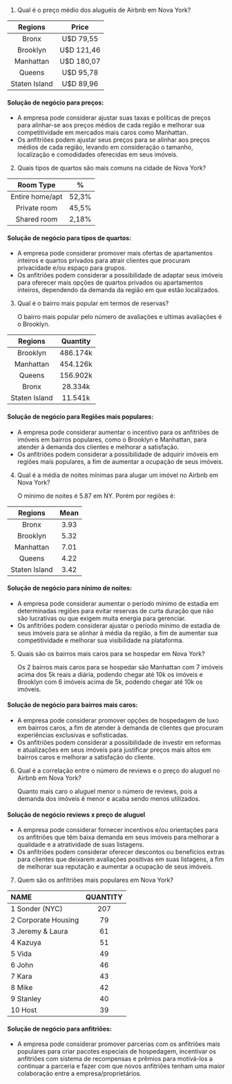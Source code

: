 1. Qual é o preço médio dos aluguéis de Airbnb em Nova York?

Regions       |  Price
:------------: | :----------:
Bronx 	     |  U$D  79,55
Brooklyn 	  |  U$D 121,46
Manhattan	  |  U$D 180,07
Queens	     |  U$D  95,78
Staten Island |  U$D  89,96

#### Solução de negócio para preços:
* A empresa pode considerar ajustar suas taxas e políticas de preços para alinhar-se aos preços médios de cada região e melhorar sua competitividade em mercados mais caros como Manhattan.
* Os anfitriões podem ajustar seus preços para se alinhar aos preços médios de cada região, levando em consideração o tamanho, localização e comodidades oferecidas em seus imóveis.

2. Quais tipos de quartos são mais comuns na cidade de Nova York?

Room Type       |  %
:--------------: | :-----:
Entire home/apt | 52,3%
Private room    | 45,5%
Shared room     | 2,18%

#### Solução de negócio para tipos de quartos:
* A empresa pode considerar promover mais ofertas de apartamentos inteiros e quartos privados para atrair clientes que procuram privacidade e/ou espaço para grupos.
* Os anfitriões podem considerar a possibilidade de adaptar seus imóveis para oferecer mais opções de quartos privados ou apartamentos inteiros, dependendo da demanda da região em que estão localizados.

3. Qual é o bairro mais popular em termos de reservas?

    O bairro mais popular pelo número de avaliações e ultimas avaliações é o Brooklyn.

Regions       | Quantity
:-----------: | :-------:
Brooklyn      | 486.174k
Manhattan     | 454.126k
Queens        | 156.902k
Bronx         |  28.334k
Staten Island |  11.541k

#### Solução de negócio para Regiões mais populares:
 * A empresa pode considerar aumentar o incentivo para os anfitriões de imóveis em bairros populares, como o Brooklyn e Manhattan, para atender à demanda dos clientes e melhorar a satisfação.
* Os anfitriões podem considerar a possibilidade de adquirir imóveis em regiôes mais populares, a fim de aumentar a ocupação de seus imóveis.

4. Qual é a média de noites mínimas para alugar um imóvel no Airbnb em Nova York?

    O mínimo de noites é 5.87 em NY. Porém por regiões é:

Regions       | Mean
:----------:  | :---:
Bronx	        | 3.93
Brooklyn	     | 5.32
Manhattan	  | 7.01
Queens	     | 4.22
Staten Island | 3.42

#### Solução de negócio para nínimo de noites:
* A empresa pode considerar aumentar o período mínimo de estadia em determinadas regiões para evitar reservas de curta duração que não são lucrativas ou que exigem muita energia para gerenciar.
* Os anfitriões podem considerar ajustar o período mínimo de estadia de seus imóveis para se alinhar à média da região, a fim de aumentar sua competitividade e melhorar sua visibilidade na plataforma.

5. Quais são os bairros mais caros para se hospedar em Nova York?

    Os 2 bairros mais caros para se hospedar são Manhattan com 7 imóveis acima dos 5k reais a diária, podendo chegar até 10k os imóveis e Brooklyn com 6 imóveis acima de 5k, podendo chegar até 10k os imóveis.

#### Solução de negócio para bairros mais caros:
* A empresa pode considerar promover opções de hospedagem de luxo em bairros caros, a fim de atender à demanda de clientes que procuram experiências exclusivas e sofisticadas.
* Os anfitriões podem considerar a possibilidade de investir em reformas e atualizações em seus imóveis para justificar preços mais altos em bairros caros e melhorar a satisfação do cliente.

6. Qual é a correlação entre o número de reviews e o preço do aluguel no Airbnb em Nova York?

    Quanto mais caro o aluguel menor o número de reviews, pois a demanda dos imóveis é menor e acaba sendo menos utilizados.
    
#### Solução de negócio reviews x preço de aluguel
* A empresa pode considerar fornecer incentivos e/ou orientações para os anfitriões que têm baixa demanda em seus imóveis para melhorar a qualidade e a atratividade de suas listagens.
* Os anfitriões podem considerar oferecer descontos ou benefícios extras para clientes que deixarem avaliações positivas em suas listagens, a fim de melhorar sua reputação e aumentar a ocupação de seus imóveis.
    
7. Quem são os anfitriões mais populares em Nova York?

 NAME                 |  QUANTITY
 :-----------------   |  :------:
 1 Sonder (NYC)	    |    207
 2 Corporate Housing  |	    79
 3 Jeremy & Laura     |   	 61
 4 Kazuya             |   	 51
 5 Vida               |   	 49
 6 John  	          |   	 46
 7 Kara  	          |   	 43
 8 Mike  	          |     42
 9 Stanley  	       |   	 40
10 Host               | 	 39

#### Solução de negócio para anfitriões:
* A empresa pode considerar promover parcerias com os anfitriões mais populares para criar pacotes especiais de hospedagem, incentivar os anfitriões com sistema de recompensas e prêmios para motivá-los a continuar a parceria e fazer com que novos anfitriôes tenham uma maior colaboração entre a empresa/proprietários.
